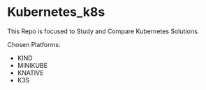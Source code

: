 # Kubernetes_k8s

This Repo is focused to Study and Compare Kubernetes Solutions.

Chosen Platforms:

- KIND
- MINIKUBE
- KNATIVE
- K3S
